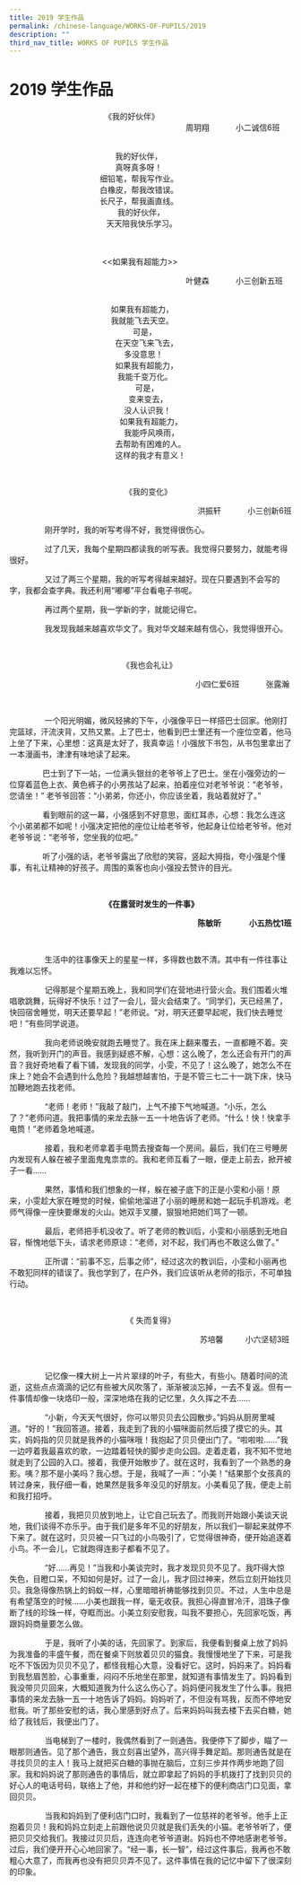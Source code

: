 ```yaml
---
title: 2019 学生作品
permalink: /chinese-language/WORKS-OF-PUPILS/2019
description: ""
third_nav_title: WORKS OF PUPILS 学生作品
---
```

2019 学生作品
=========
                                           《我的好伙伴》  
                                                                                周玥翔            小二诚信6班 
                                                                              
 
                                                我的好伙伴，  
                                                真呀真多呀！  
                                         细铅笔，帮我写作业。  
                                         白橡皮，帮我改错误。  
                                         长尺子，帮我画直线。  
                                                 我的好伙伴，  
                                            天天陪我快乐学习。  
   

<br> 
                                          <<如果我有超能力>>  
  
                                                                                叶健森            小三创新五班                                                                                   
  
                                              如果我有超能力，  
                                              我就能飞去天空。  
                                                        可是，  
                                                在天空飞来飞去，  
                                                    多没意思！  
                                                如果我有超能力，  
                                                 我能千变万化。  
                                                         可是，  
                                                      变来变去，  
                                                    没人认识我！  
                                                  如果我有超能力，  
                                                    我能呼风唤雨，  
                                                去帮助有困难的人。  
                                                这样的我才有意义！                                   
																								
<br>
<p style="text-align:center"> 《我的变化》   </p>
<p style="text-align:right">  洪振轩            小三创新6班  </p>
 
 
 

                刚开学时，我的听写考得不好，我觉得很伤心。

                过了几天，我每个星期四都读我的听写表。我觉得只要努力，就能考得很好。

                又过了两三个星期，我的听写考得越来越好。现在只要遇到不会写的字，我都会查字典。我还利用“嘟嘟”平台看电子书呢。

                再过两个星期，我一学新的字，就能记得它。

                我发现我越来越喜欢华文了。我对华文越来越有信心，我觉得很开心。


<br>   
<p style="text-align:center">  《我也会礼让》   </p>
<p style="text-align:right">  小四仁爱6班            张露瀚 </p>
                                                                        

                一个阳光明媚，微风轻拂的下午，小强像平日一样搭巴士回家。他刚打完篮球，汗流浃背，又热又累。上了巴士，他看到巴士里还有一个座位空着，他马上坐了下来，心里想：这真是太好了，我真幸运！小强放下书包，从书包里拿出了一本漫画书，津津有味地读了起来。

  

               巴士到了下一站，一位满头银丝的老爷爷上了巴士。坐在小强旁边的一位穿着蓝色上衣、黄色裤子的小男孩站了起来，拍着座位对老爷爷说：“老爷爷，您请坐！” 老爷爷回答：“小弟弟，你还小，你应该坐着，我站着就好了。”

  

               看到眼前的这一幕，小强感到不好意思，面红耳赤，心想：我怎么连这个小弟弟都不如呢！小强决定把他的座位让给老爷爷，他起身让位给老爷爷。他对老爷爷说：“老爷爷，您坐我的位吧。”

  

               听了小强的话，老爷爷露出了欣慰的笑容，竖起大拇指，夸小强是个懂事，有礼让精神的好孩子。周围的乘客也向小强投去赞许的目光。

<br> 
<p style="text-align:center"><b> 《在露营时发生的一件事》</b></p>
<p style="text-align:right"><b> 陈敏昕               小五热忱1班</b></p>                                        
                                                                                    

                生活中的往事像天上的星星一样，多得数也数不清。其中有一件往事让我难以忘怀。

  

                记得那是个星期五晚上，我和同学们在营地进行营火会。我们围着火堆唱歌跳舞，玩得好不快乐！过了一会儿，营火会结束了。“同学们，天已经黑了，快回宿舍睡觉，明天还要早起！”老师说。“对，明天还要早起呢，我们快去睡觉吧！”有些同学说道。

                我向老师说晚安就跑去睡觉了。我在床上翻来覆去，一直都睡不着。突然，我听到开门的声音。我感到疑惑不解，心想：这么晚了，怎么还会有开门的声音？我好奇地看了看下铺，发现我的同学，小雯，不见了！这么晚了，她怎么不在床上？她会不会遇到什么危险？我越想越害怕，于是不管三七二十一跳下床，快马加鞭地跑去找老师。

  

                “老师！老师！”我敲了敲门，上气不接下气地喊道。“小乐，怎么了？”老师问道。我把事情的来龙去脉一五一十地告诉了老师。“什么！快！快拿手电筒！”老师着急地喊道。

  

                接着，我和老师拿着手电筒去搜查每一个房间。最后，我们在三号睡房内发现有人躲在被子里面鬼鬼祟祟的。我和老师互看了一眼，便走上前去，掀开被子一看……

  

                果然，事情和我们想象的一样，躲在被子底下的正是小雯和小丽！原来，小雯趁大家在睡觉的时候，偷偷地溜进了小丽的睡房和她一起玩手机游戏。老师气得像一座快要爆发的火山。她双手叉腰，狠狠地把她们骂了一顿。    

  

                最后，老师把手机没收了。听了老师的教训后，小雯和小丽感到无地自容，惭愧地低下头，请求老师原谅：“老师，对不起，我们再也不敢这么做了。”

  

                正所谓：“前事不忘，后事之师”，经过这次的教训后，小雯和小丽再也不敢犯同样的错误了。我也学到了，在户外，我们应该听从老师的指示，不可单独行动。

  
<br> 
<p style="text-align:center">  《 失而复得》  </p>
<p style="text-align:right">   苏培馨          小六坚韧3班 </p>
                                                                                  

                记忆像一棵大树上一片片翠绿的叶子，有些大，有些小。随着时间的流逝，这些点点滴滴的记忆有些被大风吹落了，渐渐被淡忘掉，一去不复返。但有一件事情却像一块烙印一般，深深地烙在我的记忆里，久久挥之不去……

  

                “小新，今天天气很好，你可以带贝贝去公园散步。”妈妈从厨房里喊道。“好的！”我回答道。接着，我走到了我的小猫咪面前然后摸了摸它的头。其实，妈妈指的贝贝就是我养的小猫咪哦！我抱起了贝贝便出门了。“啦啦啦……”我一边哼着我最喜欢的歌，一边踏着轻快的脚步走向公园。走着走着，我不知不觉地就走到了公园的入口。接着，我便开始散步了。就在这时，我看到了一个熟悉的身影。咦？那不是小美吗？我心想。于是，我喊了一声：“小美！”结果那个女孩真的转过身来，我仔细一看，她果然是我多年没见的好朋友。小美看见了我，便走上前和我打招呼。

  

                接着，我把贝贝放到地上，让它自己玩去了。而我则开始跟小美谈天说地，我们谈得不亦乐乎。由于我们是多年不见的好朋友，所以我们一聊起来就停不下来了。就在这时，贝贝被一只飞过的小鸟吸引了，它觉得很神奇，便开始追逐着小鸟。不一会儿，它就跑得连影子都看不见了。

  

                “好……再见！”当我和小美谈完时，我才发现贝贝不见了。我吓得大惊失色，目瞪口呆，不知如何是好。过了一会儿，我才回过神来，然后立刻开始找贝贝。我急得像热锅上的蚂蚁一样，心里暗暗祈祷能够找到贝贝。不过，人生中总是有希望落空的时候……小美也跟我一样，毫无收获。我担心得直冒冷汗，泪珠子像断了线的珍珠一样，夺眶而出。小美立刻安慰我，叫我不要担心，先回家吃饭，再跟妈妈商量要怎么做。

  

                于是，我听了小美的话，先回家了。到家后，我便看到餐桌上放了妈妈为我准备的丰盛午餐，而在餐桌下则放着贝贝的猫食。我慢慢地坐了下来，可是我吃不下饭因为贝贝不见了，都怪我粗心大意，没看好它。这时，妈妈来了。妈妈看到我愁眉苦脸，心事重重，闷闷不乐地坐在那里，就知道有事情发生了。妈妈看到我没带贝贝回来，大概知道我为什么这么伤心了。妈妈便问我发生了什么事。我把事情的来龙去脉一五一十地告诉了妈妈。妈妈听了，不但没有骂我，反而不停地安慰我。听了那些安慰的话，我心里感到好点了。后来妈妈叫我去楼下去买白糖，她给了我钱后，我便出门了。

  

                当电梯到了一楼时，我偶然看到了一则通告。我便停下了脚步，瞄了一眼那则通告。见了那个通告，我立刻喜出望外，高兴得手舞足蹈。那则通告就是在寻找贝贝的主人！我马上就把买白糖的事抛在脑后，立刻三步并作两步地跑了回家。我和妈妈说了那则通告的事情后，就立即拿起了妈妈的手机拨打了找到贝贝的好心人的电话号码，联络上了他，并和他约好一起在楼下的便利商店门口见面，拿回贝贝。

  

                当我和妈妈到了便利店门口时，我看到了一位慈祥的老爷爷。他手上正抱着贝贝！我和妈妈立刻走上前跟他说贝贝就是我们丢失的小猫。老爷爷听了，便把贝贝交给我们。我接过贝贝后，连连向老爷爷道谢。妈妈也不停地感谢老爷爷。过后，我们便开开心心地回家了。“经一事，长一智”，经过这件事后，我再也不敢粗心大意了，而我再也没有把贝贝弄不见了。这件事情在我的记忆中留下了很深刻的印象。